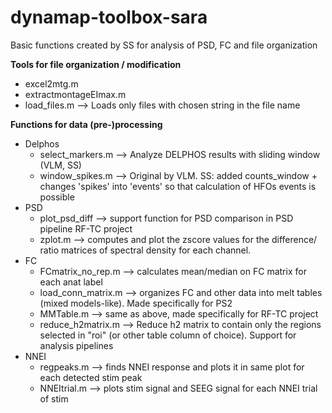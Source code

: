 # dynamap-toolbox-sara
Basic functions created by SS for analysis of PSD, FC and file organization

**Tools for file organization / modification**
  - excel2mtg.m
  - extractmontageEImax.m
  - load_files.m          --> Loads only files with chosen string in the file name

**Functions for data (pre-)processing**
- Delphos
  - select_markers.m      --> Analyze DELPHOS results with sliding window (VLM, SS)
  - window_spikes.m       --> Original by VLM. SS: added counts_window + changes 'spikes' into 'events' so that calculation of HFOs events is possible
- PSD
  - plot_psd_diff         --> support function for PSD comparison in PSD pipeline RF-TC project
  - zplot.m               --> computes and plot the zscore values for the difference/ ratio matrices of spectral density for each channel.
- FC
  - FCmatrix_no_rep.m     --> calculates mean/median on FC matrix for each anat label
  - load_conn_matrix.m    --> organizes FC and other data into melt tables (mixed models-like). Made specifically for PS2
  - MMTable.m             --> same as above, made specifically for RF-TC project
  - reduce_h2matrix.m     --> Reduce h2 matrix to contain only the regions selected in "roi" (or other table column of choice). Support for analysis pipelines
- NNEI
  - regpeaks.m            --> finds NNEI response and plots it in same plot for each detected stim peak
  - NNEItrial.m           --> plots stim signal and SEEG signal for each NNEI trial of stim

